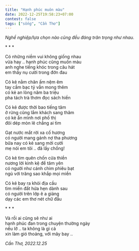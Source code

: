 ```yaml
---
title: "Hạnh phúc muôn màu"
date: 2022-12-25T19:58:23+07:00
contest: false
tags: ["sống", "Cần Thơ"]
---
```

*Nghề nghiệp/lựa chọn nào cũng đều đáng trân trọng như nhau.*  
  
\* \* \*
  
Có những niềm vui không giống nhau  
vừa hay .. hạnh phúc cũng muôn màu  
anh nghe tiếng khóc trong câu hát  
em thấy nụ cười trong đớn đau  
  
Có kẻ nằm chăn ấm nệm êm  
tay cầm bạc tỷ vẫn mong thêm  
có kẻ an lòng năm ba triệu  
pha tách trà thơm đọc sách hiền  
  
Có kẻ được thời bao tiếng tăm  
ở rừng cũng lắm khách sang thăm  
có kẻ ẩn mình nơi phố thị  
đôi dép mòn lê chẳng ai tìm  
  
Gạt nước mắt rời xa cố hương  
có người mang gánh nợ tha phương  
bữa nay có kẻ sang mời cưới  
mẹ nói em tôi .. đã lấy chồng!  
  
Có kẻ tìm quên chốn cửa thiền  
nương lời kinh kệ để tâm yên  
có người như cánh chim phiêu bạt  
ngủ với trăng sao khắp mọi miền  
  
Có kẻ bay ra khỏi địa cầu  
tìm miền đất hứa hẹn dành sau  
có người trên lớp ê a giảng  
dạy các em thơ nét chữ đầu  
  
\* \* \*
  
Và rồi ai cũng sẽ như ai  
hạnh phúc đan trong chuyện thường ngày  
nếu lỡ .. ta không là gì cả  
xin làm gió thoảng, với mây bay ..  
  
  
*Cần Thơ, 2022.12.25*